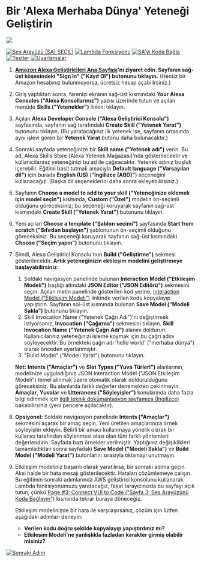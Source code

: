 # Bir 'Alexa Merhaba Dünya' Yeteneği Geliştirin
<img src="https://m.media-amazon.com/images/G/01/mobile-apps/dex/alexa/alexa-skills-kit/tutorials/quiz-game/header._TTH_.png" />

[![Ses Arayüzü (SA) SEÇİLİ](https://user-images.githubusercontent.com/6242253/49790798-27119c80-fd40-11e8-9845-23784f825500.png)](./1-voice-user-interface.md)
[![Lambda Fonksiyonu](https://user-images.githubusercontent.com/6242253/49790804-2973f680-fd40-11e8-8932-fe79a3bff929.png)](./2-lambda-function.md)
[![SA'yı Koda Bağla](https://user-images.githubusercontent.com/6242253/49790840-3abd0300-fd40-11e8-9414-849bb162e09e.png)](./3-connect-vui-to-code.md)
[![Testler](https://user-images.githubusercontent.com/6242253/49797809-a065bb00-fd51-11e8-8ebc-c1d210e888f6.png)](./4-testing.md)
[![Uyarlamalar](https://user-images.githubusercontent.com/6242253/49790859-43add480-fd40-11e8-87e5-2daea3d4f005.png)](./5-next-steps.md)

1.  **[Amazon Alexa Geliştiricileri Ana Sayfası](http://developer.amazon.com/alexa?&sc_category=Owned&sc_channel=RD&sc_campaign=Evangelism2018&sc_publisher=github&sc_content=Survey&sc_detail=hello-world-nodejs-V2_GUI-1&sc_funnel=Convert&sc_country=WW&sc_medium=Owned_RD_Evangelism2018_github_Survey_hello-world-nodejs-V2_GUI-1_Convert_WW_beginnersdevs&sc_segment=beginnersdevs)'nı ziyaret edin.  Sayfanın sağ-üst köşesindeki "Sign In" ("Kayıt Ol") butonunu tıklayın.**
(Henüz bir Amazon hesabınız bulunmuyorsa, ücretsiz hesap açabilirsiniz.)

2.  Giriş yaptıktan sonra, farenizi ekranın sağ-üst kısmındaki **Your Alexa Consoles ("Alexa Konsollarınız")** yazısı üzerinde tutun ve açılan menüde **Skills ("Yetenekler")** linkini tıklayın.

3.  Açılan **Alexa Developer Console ("Alexa Geliştirici Konsolu")** sayfasında, sayfanın sağ tarafındaki **Create Skill ("Yetenek Yarat")** butonunu tıklayın.  (Bu yaratacağınız ilk yetenek ise, sayfanın ortasında aynı işlevi gören bir **Yetenek Yarat** butonu daha bulunacaktır.)

4.  Sonraki sayfada yeteneğinize bir **Skill name ("Yetenek adı")** verin.  Bu ad, Alexa Skills Store (Alexa Yetenek Mağazası)'nda gösterilecektir ve kullanıcılarınız yeteneğinizi bu ad ile çağıracaktır.  Yetenek adınız boşluk içerebilir.  Eğitimi basit tutmak amacıyla **Default language ("Varsayılan dil")**  için burada **English (US)** (**"İngilizce (ABD)"**) seçeneğini kullanacağız. (Başka dil seçeneklerini daha sonra ekleyebilirsiniz.)

5.  Sayfanın **Choose a model to add to your skill ("Yeteneğinize eklemek için model seçin")** kısmında, **Custom ("Özel")** modelin ön-seçimli olduğunu göreceksiniz; bu seçeneği koruyarak sayfanın sağ-üst kısmındaki **Create Skill ("Yetenek Yarat")** butonunu tıklayın.

6.  Yeni açılan **Choose a template ("Şablon seçimi")** sayfasında **Start from scratch ("Sıfırdan başlayın")** şablonunun ön-seçimli olduğunu göreceksiniz. Bu seçeneği koruyarak sayfanın sağ-üst kısmındaki **Choose ("Seçim yapın")** butonunu tıklayın.

7.  Şimdi, Alexa Geliştirici Konsolu'nun **Build ("Geliştirme")** sekmesi gösterilecektir.  **Artık yeteneğinizin ektileşim modelini geliştirmeye başlayabilirsiniz**:

    1. Soldaki navigasyon panelinde bulunan **Interaction Model ("Etkileşim Modeli")** başlığı altındaki **JSON Editor ("JSON Editörü")** sekmesini seçin.  Açılan metin panelinde gösterilen kod yerine, [Interaction Model ("Etkileşim Modeli")](../models/en-US.json) linkinde verilen kodu kopyalayıp yapıştırın.  Sayfanın sol-üst kısmında bulunan **Save Model ("Modeli Sakla")** butonunu tıklayın.
    2. Skill Invocation Name ("Yetenek Çağrı Adı")'nı değiştirmek istiyorsanız, **Invocation ("Çağırma")** sekmesini tıklayın.  **Skill Invocation Name ("Yetenek Çağrı Adı")** alanını doldurun.  Kullanıcılarınız yeteneğinizi işleme koymak için bu çağrı adını söyleyecektir.  Bu örnekteki çağrı adı 'hello world' ("merhaba dünya") olarak önceden ayarlanmıştır.
    3. "Build Model" ("Modeli Yarat") butonunu tıklayın.

    **Not:** **Intents ("Amaçlar")** ve **Slot Types ("Yuva Türleri")** alanlarının, modelinize uyguladığınız JSON Interaction Model ("JSON Etkileşim Modeli") temel alınmak üzere otomatik olarak doldurulduğunu göreceksiniz.  Bu alanlarda farklı değerler denemekten çekinmeyin.  **Amaçlar**, **Yuvalar** ve **Utterances ("Söyleyişler")** konularında daha fazla bilgi edinmek için [ilgili teknik dokümantasyon sayfamıza (İngilizce)](https://developer.amazon.com/docs/custom-skills/create-intents-utterances-and-slots.html?&sc_category=Owned&sc_channel=RD&sc_campaign=Evangelism2018&sc_publisher=github&sc_content=Survey&sc_detail=hello-world-nodejs-V2_GUI-1&sc_funnel=Convert&sc_country=WW&sc_medium=Owned_RD_Evangelism2018_github_Survey_hello-world-nodejs-V2_GUI-1_Convert_WW_beginnersdevs&sc_segment=beginnersdevs) bakabilirsiniz (yeni pencere açılacaktır).

8. **Opsiyonel:** Soldaki navigasyon panelinde **Intents ("Amaçlar")** sekmesini açarak bir amaç seçin.  Yeni üretilen amaçlarınıza örnek söyleyişler ekleyin.  Belirli bir amacı kullanmaya yönelik olarak bir kullanıcı tarafından söylenmesi olası olan tüm farklı yöntemleri değerlendirin.  Sayfada bazı örnekler verilmiştir. Yaptığınız değişiklikleri tamamladıktan sonra sayfadaki **Save Model ("Modeli Sakla")** ve **Build Model ("Modeli Yarat")** butonlarını sırasıyla tıklamayı unutmayın.

9. Etkileşim modeliniz başarılı olarak yaratılırsa, bir sonraki adıma geçin.  Aksi halde bir hata mesajı gösterilecektir. Hataları çözümlemeye çalışın. Bu eğitimin sonraki adımlarında AWS geliştirici konsolunu kullanarak Lambda fonksiyonumuzu yaratacağız, fakat tarayıcınızda bu sayfayı açık tutun, çünkü [Page #3: Connect VUI to Code ("Sayfa 3: Ses Arayüzünü Koda Bağlayın")](./3-connect-vui-to-code.md) kısmında tekrar buraya döneceğiz.


     Etkileşim modelinizde bir hata ile karşılaşırsanız, çözüm için lütfen aşağıdaki adımları deneyin:

     *  **Verilen kodu doğru şekilde kopyalayıp yapıştırdınız mı?**
     *  **Etkileşim Modeli'ne yanlışlıkla fazladan karakter girmiş olabilir misiniz?**

[![Sonraki Adım](https://user-images.githubusercontent.com/6242253/49443232-f5974f00-f7dc-11e8-95cd-9561ab658856.png)](./2-lambda-function.md)
